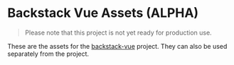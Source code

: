 # Backstack Vue Assets (ALPHA)

> Please note that this project is not yet ready for production use.

These are the assets for the [backstack-vue](https://github.com/deloachtech/backstack-vue) project. They can also be used separately from the project.
